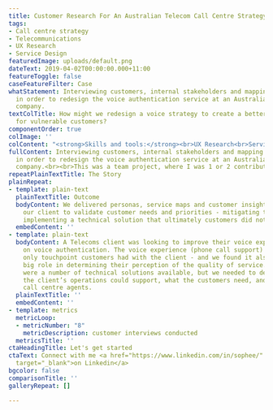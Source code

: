 ```yaml
---
title: Customer Research For An Australian Telecom Call Centre Strategy
tags:
- Call centre strategy
- Telecommunications
- UX Research
- Service Design
featuredImage: uploads/default.png
dateText: 2019-04-02T00:00:00.000+11:00
featureToggle: false
caseFeatureFilter: Case
whatStatement: Interviewing customers, internal stakeholders and mapping out processes
  in order to redesign the voice authentication service at an Australian Telecoms
  company.
textColTitle: How might we redesign a voice strategy to create a better experience
  for vulnerable customers?
componentOrder: true
colImage: ''
colContent: "<strong>Skills and tools:</strong><br>UX Research<br>Service Design"
fullContent: Interviewing customers, internal stakeholders and mapping out processes
  in order to redesign the voice authentication service at an Australian Telecoms
  company.<br><br>This was a team project, where I was 1 or 2 contributors.
repeatPlainTextTitle: The Story
plainRepeat:
- template: plain-text
  plainTextTitle: Outcome
  bodyContent: We delivered personas, service maps and customer insights that allowed
    our client to validate customer needs and priorities - mitigating the risk of
    implementing a technical solution that ultimately customers did not want.
  embedContent: ''
- template: plain-text
  bodyContent: A Telecoms client was looking to improve their voice experience, focusing
    on voice authentication. The voice experience (phone call support) was often the
    only touchpoint customers had with the client - and we found it also played a
    big role in determining their perception of the quality of service. <br><br>There
    were a number of technical solutions available, but we needed to determine what
    the client’s operations could support, what the customers need, and how to up-skill
    call centre agents.
  plainTextTitle: ''
  embedContent: ''
- template: metrics
  metricLoop:
  - metricNumber: "8"
    metricDescription: customer interviews conducted
  metricsTitle: ''
ctaHeadingTitle: Let's get started
ctaText: Connect with me <a href="https://www.linkedin.com/in/sophee/" title=""
  target="_blank">on Linkedin</a>
bgcolor: false
comparisonTitle: ''
galleryRepeat: []

---
```

